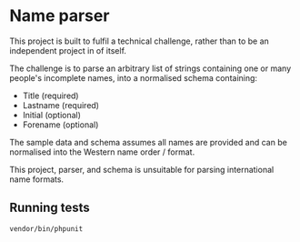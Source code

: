 # Name parser

This project is built to fulfil a technical challenge, rather than to be an independent project in of itself.

The challenge is to parse an arbitrary list of strings containing one or many people's incomplete names, into a normalised schema containing:

- Title (required)
- Lastname (required)
- Initial (optional)
- Forename (optional)

The sample data and schema assumes all names are provided and can be normalised into the Western name order / format.

This project, parser, and schema is unsuitable for parsing international name formats.

## Running tests

```sh
vendor/bin/phpunit
```
